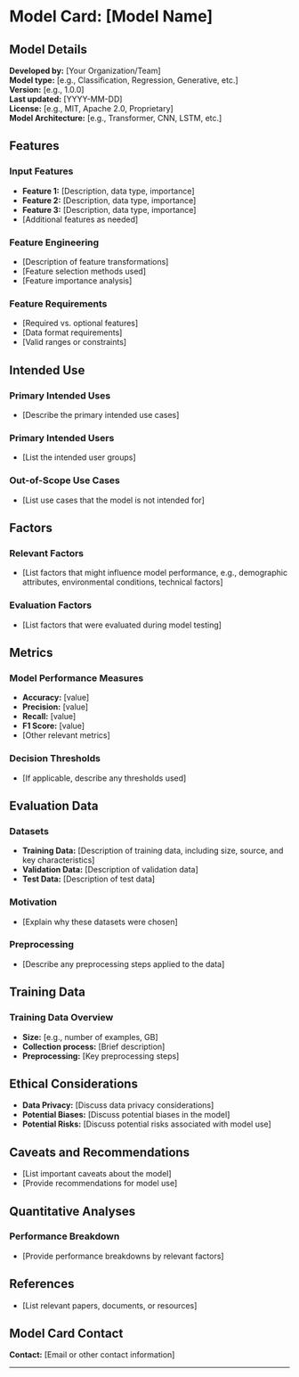 # Model Card: [Model Name]

## Model Details

**Developed by:** [Your Organization/Team]  
**Model type:** [e.g., Classification, Regression, Generative, etc.]  
**Version:** [e.g., 1.0.0]  
**Last updated:** [YYYY-MM-DD]  
**License:** [e.g., MIT, Apache 2.0, Proprietary]  
**Model Architecture:** [e.g., Transformer, CNN, LSTM, etc.]

## Features

### Input Features
- **Feature 1:** [Description, data type, importance]
- **Feature 2:** [Description, data type, importance]
- **Feature 3:** [Description, data type, importance]
- [Additional features as needed]

### Feature Engineering
- [Description of feature transformations]
- [Feature selection methods used]
- [Feature importance analysis]

### Feature Requirements
- [Required vs. optional features]
- [Data format requirements]
- [Valid ranges or constraints]

## Intended Use

### Primary Intended Uses
- [Describe the primary intended use cases]

### Primary Intended Users
- [List the intended user groups]

### Out-of-Scope Use Cases
- [List use cases that the model is not intended for]

## Factors

### Relevant Factors
- [List factors that might influence model performance, e.g., demographic attributes, environmental conditions, technical factors]

### Evaluation Factors
- [List factors that were evaluated during model testing]

## Metrics

### Model Performance Measures
- **Accuracy:** [value]
- **Precision:** [value]
- **Recall:** [value]
- **F1 Score:** [value]
- [Other relevant metrics]

### Decision Thresholds
- [If applicable, describe any thresholds used]

## Evaluation Data

### Datasets
- **Training Data:** [Description of training data, including size, source, and key characteristics]
- **Validation Data:** [Description of validation data]
- **Test Data:** [Description of test data]

### Motivation
- [Explain why these datasets were chosen]

### Preprocessing
- [Describe any preprocessing steps applied to the data]

## Training Data

### Training Data Overview
- **Size:** [e.g., number of examples, GB]
- **Collection process:** [Brief description]
- **Preprocessing:** [Key preprocessing steps]

## Ethical Considerations

- **Data Privacy:** [Discuss data privacy considerations]
- **Potential Biases:** [Discuss potential biases in the model]
- **Potential Risks:** [Discuss potential risks associated with model use]

## Caveats and Recommendations

- [List important caveats about the model]
- [Provide recommendations for model use]

## Quantitative Analyses

### Performance Breakdown
- [Provide performance breakdowns by relevant factors]

## References

- [List relevant papers, documents, or resources]

## Model Card Contact

**Contact:** [Email or other contact information]

---